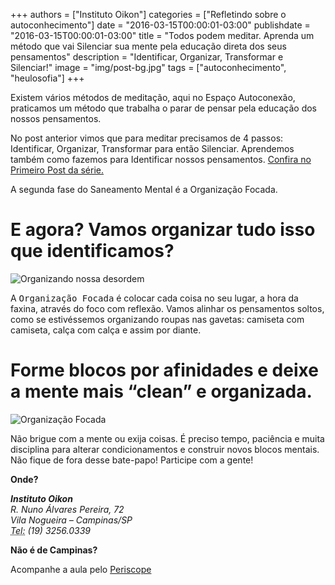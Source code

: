 +++
authors = ["Instituto Oikon"]
categories = ["Refletindo sobre o autoconhecimento"]
date = "2016-03-15T00:00:01-03:00"
publishdate = "2016-03-15T00:00:01-03:00"
title = "Todos podem meditar. Aprenda um método que vai Silenciar sua mente pela educação direta dos seus pensamentos"
description = "Identificar, Organizar, Transformar e Silenciar!"
image = "img/post-bg.jpg"
tags = ["autoconhecimento", "heulosofia"]
+++

Existem vários métodos de meditação, aqui no Espaço Autoconexão, praticamos um método que trabalha o parar de pensar pela educação dos nossos pensamentos.

No post anterior vimos que para meditar precisamos de 4 passos: Identificar, Organizar, Transformar para então Silenciar. Aprendemos também como fazemos para Identificar nossos pensamentos. [Confira no Primeiro Post da série.](http://blog.autoconexao.org.br/post/2015/10/saneamento-mental-varredura/)


A segunda fase do Saneamento Mental é a Organização Focada.

# E agora? Vamos organizar tudo isso que identificamos?

![Organizando nossa desordem](https://s3-sa-east-1.amazonaws.com/blog.autoconexao.org.br/img/2016/03/organizacao-focada-a-mente-antes.jpg)

A <kbd>Organização Focada</kbd> é colocar cada coisa no seu lugar, a hora da faxina, através do foco com reflexão. Vamos alinhar os pensamentos soltos, como se estivéssemos organizando roupas nas gavetas: camiseta com camiseta, calça com calça e assim por diante.


# Forme blocos por afinidades e deixe a mente mais “clean” e organizada.  

![Organização Focada](https://s3-sa-east-1.amazonaws.com/blog.autoconexao.org.br/img/2016/03/oraganizacao-focada.jpg)

Não brigue com a mente ou exija coisas. É preciso tempo, paciência e muita disciplina para alterar condicionamentos e construir novos blocos mentais.
 
Não fique de fora desse bate-papo! Participe com a gente!

**Onde?**

<address>
  <strong>Instituto Oikon</strong><br>
  R. Nuno Álvares Pereira, 72<br>
  Vila Nogueira – Campinas/SP<br>
  <abbr title="Phone">Tel:</abbr> (19) 3256.0339
</address>


**Não é de Campinas?**

Acompanhe a aula pelo [Periscope][a41c6f3b]

  [a41c6f3b]: https://www.periscope.tv/ "Periscope"
